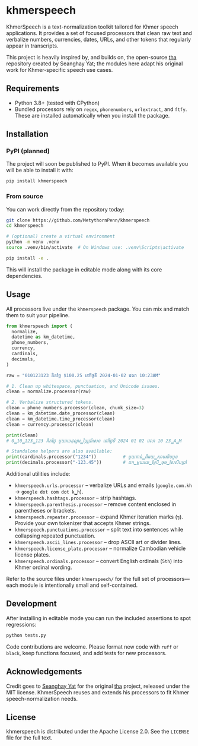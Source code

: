 # khmerspeech

KhmerSpeech is a text-normalization toolkit tailored for Khmer speech applications. It provides a set of focused processors that clean raw text and verbalize numbers, currencies, dates, URLs, and other tokens that regularly appear in transcripts.

This project is heavily inspired by, and builds on, the open-source [tha](https://github.com/seanghay/tha) repository created by Seanghay Yat; the modules here adapt his original work for Khmer-specific speech use cases.

## Requirements

- Python 3.8+ (tested with CPython)
- Bundled processors rely on `regex`, `phonenumbers`, `urlextract`, and `ftfy`. These are installed automatically when you install the package.

## Installation

### PyPI (planned)

The project will soon be published to PyPI. When it becomes available you will be able to install it with:

```bash
pip install khmerspeech
```

### From source

You can work directly from the repository today:

```bash
git clone https://github.com/MetythornPenn/khmerspeech
cd khmerspeech

# (optional) create a virtual environment
python -m venv .venv
source .venv/bin/activate  # On Windows use: .venv\Scripts\activate

pip install -e .
```

This will install the package in editable mode along with its core dependencies.

## Usage

All processors live under the `khmerspeech` package. You can mix and match them to suit your pipeline.

```python
from khmerspeech import (
  normalize,
  datetime as km_datetime,
  phone_numbers,
  currency,
  cardinals,
  decimals,
)

raw = "010123123 គិតថ្លៃ $100.25 នៅថ្ងៃទី 2024-01-02 វេលា 10:23AM"

# 1. Clean up whitespace, punctuation, and Unicode issues.
clean = normalize.processor(raw)

# 2. Verbalize structured tokens.
clean = phone_numbers.processor(clean, chunk_size=3)
clean = km_datetime.date_processor(clean)
clean = km_datetime.time_processor(clean)
clean = currency.processor(clean)

print(clean)
# 0▁10▁123▁123 គិតថ្លៃ មួយរយដុល្លារ▁ម្ភៃប្រាំសេន នៅថ្ងៃទី 2024 01 02 វេលា 10 23▁A▁M

# Standalone helpers are also available:
print(cardinals.processor("1234"))          # មួយពាន់▁ពីររយ▁សាមសិបបួន
print(decimals.processor("-123.45"))        # ដក▁មួយរយ▁ម្ភៃបី▁ចុច▁សែសិបប្រាំ
```

Additional utilities include:

- `khmerspeech.urls.processor` – verbalize URLs and emails (`google.com.kh` → `google dot com dot k▁h`).
- `khmerspeech.hashtags.processor` – strip hashtags.
- `khmerspeech.parenthesis.processor` – remove content enclosed in parentheses or brackets.
- `khmerspeech.repeater.processor` – expand Khmer iteration marks (`ៗ`). Provide your own tokenizer that accepts Khmer strings.
- `khmerspeech.punctuations.processor` – split text into sentences while collapsing repeated punctuation.
- `khmerspeech.ascii_lines.processor` – drop ASCII art or divider lines.
- `khmerspeech.license_plate.processor` – normalize Cambodian vehicle license plates.
- `khmerspeech.ordinals.processor` – convert English ordinals (`5th`) into Khmer ordinal wording.

Refer to the source files under `khmerspeech/` for the full set of processors—each module is intentionally small and self-contained.

## Development

After installing in editable mode you can run the included assertions to spot regressions:

```bash
python tests.py
```

Code contributions are welcome. Please format new code with `ruff` or `black`, keep functions focused, and add tests for new processors.

## Acknowledgements

Credit goes to [Seanghay Yat](https://github.com/seanghay) for the original [tha](https://github.com/seanghay/tha) project, released under the MIT license. KhmerSpeech reuses and extends his processors to fit Khmer speech-normalization needs.

## License

khmerspeech is distributed under the Apache License 2.0. See the `LICENSE` file for the full text.
